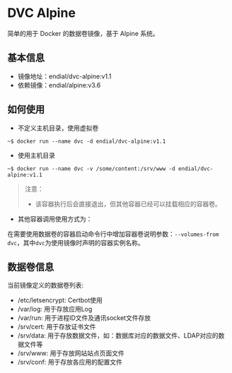 # DVC Alpine

简单的用于 Docker 的数据卷镜像，基于 Alpine 系统。



## 基本信息

* 镜像地址：endial/dvc-alpine:v1.1
* 依赖镜像：endial/alpine:v3.6



## 如何使用

* 不定义主机目录，使用虚拟卷

```
~$ docker run --name dvc -d endial/dvc-alpine:v1.1
```

* 使用主机目录

```
~$ docker run --name dvc -v /some/content:/srv/www -d endial/dvc-alpine:v1.1
```

>  注意：
>
> - 该容器执行后会直接退出，但其他容器已经可以挂载相应的容器卷。



- 其他容器调用使用方式为：

在需要使用数据卷的容器启动命令行中增加容器卷说明参数：`--volumes-from dvc`，其中`dvc`为使用镜像时声明的容器实例名称。



## 数据卷信息

当前镜像定义的数据卷列表:

* /etc/letsencrypt: Certbot使用
* /var/log: 用于存放应用Log
* /var/run: 用于进程ID文件及通讯socket文件存放
* /srv/cert: 用于存放证书文件
* /srv/data: 用于存放数据文件，如：数据库对应的数据文件、LDAP对应的数据文件等
* /srv/www: 用于存放网站站点页面文件
* /srv/conf: 用于存放各应用的配置文件

